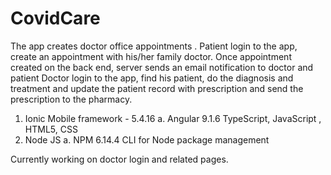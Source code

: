 # CovidCare
The app creates doctor office appointments . Patient login to the app, create an appointment with his/her family doctor.
Once appointment created on the back end, server sends an email notification to doctor and patient
Doctor login to the app, find his patient, do the diagnosis and treatment and update the patient record with prescription and send the prescription to the pharmacy.

1.	Ionic Mobile framework - 5.4.16
  a.	Angular 9.1.6
    TypeScript, JavaScript , HTML5, CSS
2.	Node JS
  a.	NPM 6.14.4 CLI for Node package management
  
Currently working on doctor login and related pages.
